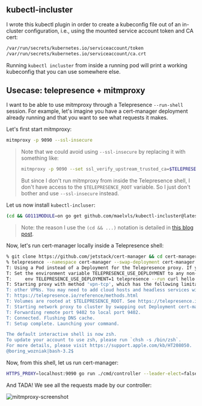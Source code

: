 ## kubectl-incluster

I wrote this kubectl plugin in order to create a kubeconfig file out of an
in-cluster configuration, i.e., using the mounted service account token and
CA cert:

```sh
/var/run/secrets/kubernetes.io/serviceaccount/token
/var/run/secrets/kubernetes.io/serviceaccount/ca.crt
```

Running `kubectl incluster` from inside a running pod will print a working
kubeconfig that you can use somewhere else.

## Usecase: telepresence + mitmproxy

I want to be able to use mitmproxy through a Telepresence `--run-shell`
session. For example, let's imagine you have a cert-manager deployment
already running and that you want to see what requests it makes.

Let's first start mitmproxy:

```sh
mitmproxy -p 9090 --ssl-insecure
```

> Note that we could avoid using `--ssl-insecure` by replacing it with
> something like:
>
> ```sh
> mitmproxy -p 9090 --set ssl_verify_upstream_trusted_ca=$TELEPRESENCE_ROOT/var/run/secrets/kubernetes.io/serviceaccount/ca.crt
> ```
>
> But since I don't run mitmproxy from inside the Telepresence shell, I
> don't have access to the `$TELEPRESENCE_ROOT` variable. So I just don't
> bother and use `--ssl-insecure` instead.

Let us now install `kubectl-incluser`:

```sh
(cd && GO111MODULE=on go get github.com/maelvls/kubectl-incluster@latest)
```

> Note: the reason I use the `(cd && ...)` notation is detailed in [this
> blog
> post](https://maelvls.dev/go111module-everywhere/#the-pitfall-of-gomod-being-silently-updated).

Now, let's run cert-manager locally inside a Telepresence shell:

```sh
% git clone https://github.com/jetstack/cert-manager && cd cert-manager
% telepresence --namespace cert-manager --swap-deployment cert-manager --run-shell
T: Using a Pod instead of a Deployment for the Telepresence proxy. If you experience problems, please file an issue!
T: Set the environment variable TELEPRESENCE_USE_DEPLOYMENT to any non-empty value to force the old behavior, e.g.,
T:     env TELEPRESENCE_USE_DEPLOYMENT=1 telepresence --run curl hello
T: Starting proxy with method 'vpn-tcp', which has the following limitations: All processes are affected, only one telepresence can run per machine, and you can't use
T: other VPNs. You may need to add cloud hosts and headless services with --also-proxy. For a full list of method limitations see
T: https://telepresence.io/reference/methods.html
T: Volumes are rooted at $TELEPRESENCE_ROOT. See https://telepresence.io/howto/volumes.html for details.
T: Starting network proxy to cluster by swapping out Deployment cert-manager with a proxy Pod
T: Forwarding remote port 9402 to local port 9402.
T: Connected. Flushing DNS cache.
T: Setup complete. Launching your command.

The default interactive shell is now zsh.
To update your account to use zsh, please run `chsh -s /bin/zsh`.
For more details, please visit https://support.apple.com/kb/HT208050.
@boring_wozniak|bash-3.2$
```

Now, from this shell, let us run cert-manager:

```sh
HTTPS_PROXY=localhost:9090 go run ./cmd/controller --leader-elect=false --kubeconfig <(kubectl incluster --root $TELEPRESENCE_ROOT --replace-cacert ~/.mitmproxy/mitmproxy-ca.pem)
```

And TADA! We see all the requests made by our controller:

![mitmproxy-screenshot](https://user-images.githubusercontent.com/2195781/100598017-758a1e00-32fe-11eb-8cda-da7048b8e709.png)
